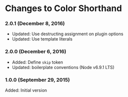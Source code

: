 # Changes to Color Shorthand

### 2.0.1 (December 8, 2016)

- Updated: Use destructing assignment on plugin options
- Updated: Use template literals

### 2.0.0 (December 6, 2016)

- Added: Define `skip` token
- Updated: boilerplate conventions (Node v6.9.1 LTS)

### 1.0.0 (September 29, 2015)

Added: Initial version
